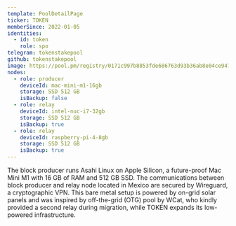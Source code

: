 ```yaml
---
template: PoolDetailPage
ticker: TOKEN
memberSince: 2022-01-05
identities:
  - id: token
    role: spo
telegram: tokenstakepool
github: tokenstakepool
image: https://pool.pm/registry/0171c997b8853fde686763d93b36ab8e04ce947bb6aa09a9ee5c4401/544f4b454e/logo.png
nodes:
  - role: producer
    deviceId: mac-mini-m1-16gb
    storage: SSD 512 GB
    isBackup: false
  - role: relay
    deviceId: intel-nuc-i7-32gb
    storage: SSD 512 GB
    isBackup: true
  - role: relay
    deviceId: raspberry-pi-4-8gb
    storage: SSD 512 GB
    isBackup: true
---
```


The block producer runs Asahi Linux on Apple Silicon, a future-proof Mac Mini M1 with 16 GB of RAM and 512 GB SSD. The communications between block producer and relay node located in Mexico are secured by Wireguard, a cryptographic VPN. This bare metal setup is powered by on-grid solar panels and was inspired by off-the-grid (OTG) pool by WCat, who kindly provided a second relay during migration, while TOKEN expands its low-powered infrastructure.



